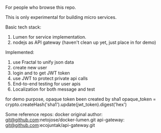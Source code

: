 For people who browse this repo.

This is only experimental for building micro services.

Basic tech stack:
1. Lumen for service implementation.
2. nodejs as API gateway (haven't clean up yet, just place in for demo)

Implemented:
1. use Fractal to unify json data 
2. create new user
3. login and to get JWT token
4. use JWT to protect private api calls
5. End-to-end testing for user apis
6. Localization for both message and test




for demo purpose, opaque token been created by sha1
opaque_token = crypto.createHash('sha1').update(jwt_token).digest('hex')


Some reference repos: 
docker original author: git@github.com:netojose/docker-lumen.git
api-gateway: git@github.com:ecojuntak/api-gateway.git 

